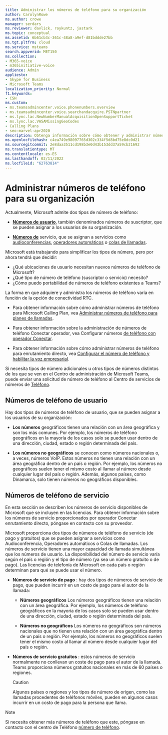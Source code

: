 ```yaml
---
title: Administrar los números de teléfono para su organización
author: CarolynRowe
ms.author: crowe
manager: serdars
ms.reviewer: davlick, roykuntz, jastark
ms.topic: conceptual
ms.assetid: 6b61cb3c-361c-48a8-a9ef-d81bddde27bb
ms.tgt.pltfrm: cloud
ms.service: msteams
search.appverid: MET150
ms.collection:
- M365-voice
- m365initiative-voice
audience: Admin
appliesto:
- Skype for Business
- Microsoft Teams
localization_priority: Normal
f1.keywords:
- CSH
ms.custom:
- ms.teamsadmincenter.voice.phonenumbers.overview
- ms.teamsadmincenter.voice.searchandacquire.PSTNpartner
- ms.lync.lac.NewNumberManualAcquisitionOpenSupportTicket
- ms.lync.lac.VASAMissingGeoCodes
- Calling Plans
- seo-marvel-apr2020
description: Obtenga información sobre cómo obtener y administrar números de teléfono de usuario (suscriptor) y servicio (gratuitos y gratuitos) para Microsoft Teams para su organización.
ms.openlocfilehash: c4ea749e98097765d302c334f5d8bd75e8dc0d21
ms.sourcegitcommit: 2e8daa3511cd198b3e0d43b153dd37a59cb21692
ms.translationtype: MT
ms.contentlocale: es-ES
ms.lasthandoff: 02/11/2022
ms.locfileid: "62763814"
---
```

# <a name="manage-telephone-numbers-for-your-organization"></a>Administrar números de teléfono para su organización

Actualmente, Microsoft admite dos tipos de número de teléfono: 

- [**Números de usuario**](#user-telephone-numbers), también denominados números de suscriptor, que se pueden asignar a los usuarios de su organización.

- [**Números de**](#service-telephone-numbers) servicio, que se asignan a servicios como [audioconferencias](deploy-audio-conferencing-teams-landing-page.md), [operadores automáticos](plan-auto-attendant-call-queue.md) o [colas de llamadas](plan-auto-attendant-call-queue.md).

Microsoft está trabajando para simplificar los tipos de número, pero por ahora tendrá que decidir:

- ¿Qué ubicaciones de usuario necesitan nuevos números de teléfono de Microsoft?
- ¿Qué tipo de número de teléfono (suscriptor o servicio) necesito?
- ¿Cómo puedo portabilidad de números de teléfono existentes a Teams?

La forma en que adquiere y administra los números de teléfono varía en función de la opción de conectividad RTC.

- Para obtener información sobre cómo administrar números de teléfono para Microsoft Calling Plan, vea [Administrar números de teléfono para planes de llamadas](manage-phone-numbers-for-your-organization/manage-phone-numbers-for-your-organization.md).

- Para obtener información sobre la administración de números de teléfono Conectar operador, vea Configurar números [de teléfono con operador Conectar](operator-connect-configure.md#set-up-phone-numbers).

- Para obtener información sobre cómo administrar números de teléfono para enrutamiento directo, vea [Configurar el número de teléfono y habilitar la voz empresarial](direct-routing-enable-users.md#configure-the-phone-number-and-enable-enterprise-voice).

Si necesita tipos de número adicionales u otros tipos de números distintos de los que se ven en el Centro de administración de Microsoft Teams, puede enviar una solicitud de número de teléfono al Centro de servicios de números de [Teléfono](https://pstnsd.powerappsportals.com/).

## <a name="user-telephone-numbers"></a>Números de teléfono de usuario

Hay dos tipos de números de teléfono de usuario, que se pueden asignar a los usuarios de su organización:  
    
- **Los números** geográficos tienen una relación con un área geográfica y son los más comunes. Por ejemplo, los números de teléfono geográficos en la mayoría de los casos solo se pueden usar dentro de una dirección, ciudad, estado o región determinada del país.
    
- **Los números no geográficos** se conocen como números nacionales o, a veces, números VoIP. Estos números no tienen una relación con un área geográfica dentro de un país o región. Por ejemplo, los números no geográficos suelen tener el mismo costo al llamar al número desde cualquier lugar del país o región. Además, algunos países, como Dinamarca, solo tienen números no geográficos disponibles.


## <a name="service-telephone-numbers"></a>Números de teléfono de servicio  

En esta sección se describen los números de servicio disponibles de Microsoft que se incluyen en las licencias. Para obtener información sobre los números de servicio proporcionados por operador Conectar enrutamiento directo, póngase en contacto con su proveedor. 

Microsoft proporciona dos tipos de números de teléfono de servicio (de pago y gratuitos) que se pueden asignar a servicios como Audioconferencia, Operadores automáticos o Colas de llamadas. Los números de servicio tienen una mayor capacidad de llamada simultánea que los números de usuario. La disponibilidad del número de servicio varía según el país o región y el tipo de número (ya sea un número gratuito o de pago). Las licencias de telefonía de Microsoft en cada país o región determinan para qué se puede usar el número.
    
 - **Números de servicio de pago** : hay dos tipos de números de servicio de pago, que pueden incurrir en un costo de pago para el autor de la llamada:
    
   - **Números geográficos** Los números geográficos tienen una relación con un área geográfica. Por ejemplo, los números de teléfono geográficos en la mayoría de los casos solo se pueden usar dentro de una dirección, ciudad, estado o región determinada del país.
        
   - **Números no geográficos** Los números no geográficos son números nacionales que no tienen una relación con un área geográfica dentro de un país o región. Por ejemplo, los números no geográficos suelen tener el mismo costo al llamar al número desde cualquier lugar del país o región.
   
- **Números de servicio gratuitos** : estos números de servicio normalmente no conllevan un coste de pago para el autor de la llamada. Teams proporciona números gratuitos nacionales en más de 60 países o regiones.
    
    > [!CAUTION]
    > Algunos países o regiones y los tipos de número de origen, como las llamadas procedentes de teléfonos móviles, pueden en algunos casos incurrir en un costo de pago para la persona que llama. 


    
  
> [!NOTE]
> Si necesita obtener más números de teléfono que este, póngase en contacto con el centro de Teléfono [número de teléfono](https://pstnsd.powerappsportals.com/).